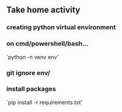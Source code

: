 ## Take home activity
### creating python virtual environment

### on cmd/powershell/bash...
`python -n venv env'
### git ignore env/

### install packages 

`pip install -r requirements.txt'




